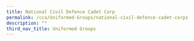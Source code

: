 ```yaml
---
title: National Civil Defence Cadet Corp
permalink: /cca/Uniformed-Groups/national-civil-defence-cadet-corps
description: ""
third_nav_title: Uniformed Groups
---
```

